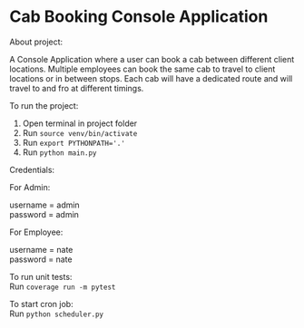 # Cab Booking Console Application

About project:

A Console Application where a user can book a cab between different client locations. Multiple employees can book the same cab to travel to client locations or in between stops. Each cab will have a dedicated route and will travel to and fro at different timings.


To run the project:
1. Open terminal in project folder
2. Run `source venv/bin/activate`
3. Run `export PYTHONPATH='.'`
4. Run `python main.py`

Credentials:

For Admin:

username = admin\
password = admin

For Employee:

username = nate\
password = nate


To run unit tests:\
Run `coverage run -m pytest`

To start cron job:\
Run `python scheduler.py`